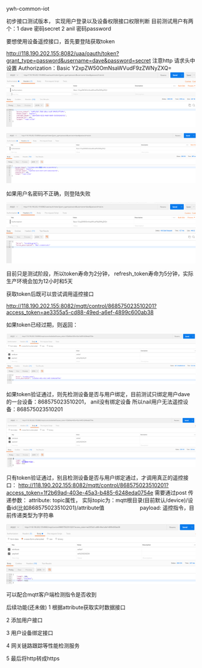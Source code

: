 ywh-common-iot

初步接口测试版本， 实现用户登录以及设备权限接口权限判断
目前测试用户有两个：1 dave 密码secret  2 anil 密码password

要想使用设备遥控接口，首先要登陆获取token

http://118.190.202.155:8082/uaa/oauth/token?grant_type=password&username=dave&password=secret
注意http 请求头中设置 Authorization：Basic Y2xpZW50OmNsaWVudF9zZWNyZXQ=
![](https://github.com/akm8877m16/ywh-common-iot/raw/master/pics/header_Authorization.PNG)

![](https://github.com/akm8877m16/ywh-common-iot/raw/master/pics/登陆获取token.PNG)

如果用户名密码不正确，则登陆失败

![](https://github.com/akm8877m16/ywh-common-iot/raw/master/pics/登陆失败错误用户名或者密码.PNG)

目前只是测试阶段，所以token寿命为2分钟， refresh_token寿命为5分钟，实际生产环境会加为12小时和5天

获取token后既可以尝试调用遥控接口

http://118.190.202.155:8082/mqtt/control/868575023510201?access_token=ae3355a5-cd88-49ed-a6ef-4899c600ab38

如果token已经过期，则返回： 

![](https://github.com/akm8877m16/ywh-common-iot/raw/master/pics/遥控设备超时.PNG)

如果token验证通过，则先检测设备是否与用户绑定，目前测试只绑定用户dave 的一台设备：868575023510201， anil没有绑定设备
所以nail用户无法遥控设备：868575023510201

![](https://github.com/akm8877m16/ywh-common-iot/raw/master/pics/遥控非所属设备.PNG)

只有token验证通过，别且检测设备是否与用户绑定通过，才调用真正的遥控接口：
http://118.190.202.155:8082/mqtt/control/868575023510201?access_token=1f2b69ad-403e-45a3-b485-6248eda0754e
需要通过post 传递参数： attribute: topic属性， 实际topic为：mqtt根目录(目前默认/device)/设备id(比如868575023510201)/attribute值
                        payload: 遥控指令，目前传递类型为字符串

![](https://github.com/akm8877m16/ywh-common-iot/raw/master/pics/遥控设备成功.PNG)

可以配合mqtt客户端检测指令是否收到

后续功能(还未做)
1 根据attribute获取实时数据接口

2 添加用户接口

3 用户设备绑定接口

4 网关链路跟踪等性能检测服务

5 最后将http转成https
